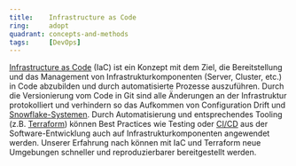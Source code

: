 ```yaml
---
title:    Infrastructure as Code  
ring:     adopt  
quadrant: concepts-and-methods
tags:     [DevOps]
---
```


[Infrastructure as Code][iac] (IaC) ist ein Konzept mit dem Ziel, die Bereitstellung und das Management von
Infrastrukturkomponenten (Server, Cluster, etc.) in Code abzubilden und durch automatisierte Prozesse auszuführen. Durch
die Versionierung vom Code in Git sind alle Änderungen an der Infrastruktur protokolliert und verhindern so das
Aufkommen von Configuration Drift und [Snowflake-Systemen][snowflake]. Durch Automatisierung und entsprechendes Tooling
(z.B. [Terraform][terraform]) können Best Practices wie Testing oder [CI/CD][cicd] aus der Software-Entwicklung auch auf
Infrastrukturkomponenten angewendet werden. Unserer Erfahrung nach können mit IaC und Terraform neue Umgebungen
schneller und reproduzierbarer bereitgestellt werden.

[iac]: https://www.redhat.com/en/topics/automation/what-is-infrastructure-as-code-iac
[snowflake]: https://martinfowler.com/bliki/SnowflakeServer.html
[terraform]: https://www.terraform.io/
[cicd]: /concepts-and-methods/ci-cd


